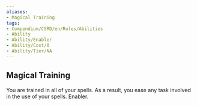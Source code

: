 ```yaml
---
aliases:
- Magical Training
tags:
- Compendium/CSRD/en/Rules/Abilities
- Ability
- Ability/Enabler
- Ability/Cost/0
- Ability/Tier/NA
---
```


  
## Magical Training  
You are trained in all of your spells. As a result, you ease any task involved in the use of your spells. Enabler.
